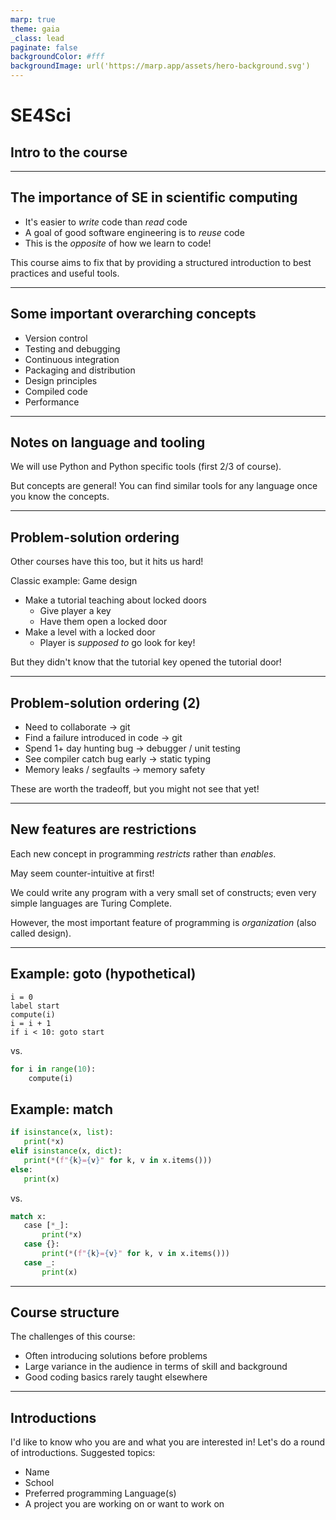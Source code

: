 ```yaml
---
marp: true
theme: gaia
_class: lead
paginate: false
backgroundColor: #fff
backgroundImage: url('https://marp.app/assets/hero-background.svg')
---
```


# SE4Sci

## Intro to the course

---

## The importance of SE in scientific computing

- It's easier to _write_ code than _read_ code
- A goal of good software engineering is to _reuse_ code
- This is the _opposite_ of how we learn to code!

This course aims to fix that by providing a structured introduction to best practices and useful tools.

---

## Some important overarching concepts

- Version control
- Testing and debugging
- Continuous integration
- Packaging and distribution
- Design principles
- Compiled code
- Performance

---

## Notes on language and tooling

We will use Python and Python specific tools (first 2/3 of course).

But concepts are general! You can find similar tools for any language once you know the concepts.

---

## Problem-solution ordering

Other courses have this too, but it hits us hard!

Classic example: Game design

- Make a tutorial teaching about locked doors
  - Give player a key
  - Have them open a locked door
- Make a level with a locked door
  - Player is _supposed to_ go look for key!

But they didn't know that the tutorial key opened the tutorial door!

---

## Problem-solution ordering (2)

- Need to collaborate -> git
- Find a failure introduced in code -> git
- Spend 1+ day hunting bug -> debugger / unit testing
- See compiler catch bug early -> static typing
- Memory leaks / segfaults -> memory safety

These are worth the tradeoff, but you might not see that yet!

---

## New features are restrictions

Each new concept in programming _restricts_ rather than _enables_.

May seem counter-intuitive at first!

We could write any program with a very small set of constructs; even very simple languages are Turing Complete.

However, the most important feature of programming is _organization_ (also called design).

---

## Example: goto (hypothetical)

```text
i = 0
label start
compute(i)
i = i + 1
if i < 10: goto start
```

vs.

```python
for i in range(10):
    compute(i)
```

## Example: match

```python
if isinstance(x, list):
   print(*x)
elif isinstance(x, dict):
   print(*(f"{k}={v}" for k, v in x.items()))
else:
   print(x)
```

vs.

```python
match x:
   case [*_]:
       print(*x)
   case {}:
       print(*(f"{k}={v}" for k, v in x.items()))
   case _:
       print(x)
```

---

## Course structure

The challenges of this course:

- Often introducing solutions before problems
- Large variance in the audience in terms of skill and background
- Good coding basics rarely taught elsewhere

---

## Introductions

I'd like to know who you are and what you are interested in! Let's do a round of introductions. Suggested topics:

- Name
- School
- Preferred programming Language(s)
- A project you are working on or want to work on
